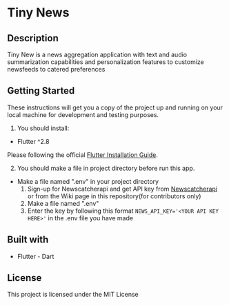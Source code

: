 # Tiny News

## Description

Tiny New is a news aggregation application with text and audio summarization capabilities and personalization features to customize newsfeeds to catered preferences

## Getting Started
These instructions will get you a copy of the project up and running on your local machine for development and testing purposes.

1. You should install:

* Flutter ^2.8

Please following the official [Flutter Installation Guide](https://docs.flutter.dev/get-started/install).

2. You should make a file in project directory before run this app.
* Make a file named ".env" in your project directory
   1. Sign-up for Newscatcherapi and get API key from [Newscatcherapi](https://newscatcherapi.com/) or from the Wiki page in this repository(for contributors only)
   2. Make a file named ".env"
   3. Enter the key by following this format ```NEWS_API_KEY='<YOUR API KEY HERE>'``` in the .env file you have made

## Built with
* Flutter - Dart

## License
This project is licensed under the MIT License
